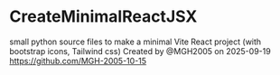# CreateMinimalReactJSX
small python source files to make a minimal Vite React project (with bootstrap icons, Tailwind css)
Created by @MGH2005 on 2025-09-19
https://github.com/MGH-2005-10-15
